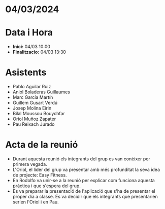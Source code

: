 # 04/03/2024

# Data i Hora
- **Inici:** 04/03 10:00
- **Finalitzacio:** 04/03 13:30


# Asistents

- Pablo Aguilar Ruiz
- Aniol Boladeras Guillaumes
- Marc García Martín
- Guillem Gusart Verdú
- Josep Molina Eirin
- Bilal Moussou Bouychfar
- Oriol Muñoz Zapater
- Pau Reixach Jurado

# Acta de la reunió

- Durant aquesta reunió els integrants del grup es van conèixer per primera vegada.
- L'Oriol, el líder del grup va presentar amb més profunditat la seva idea de projecte: Easy Fitness.
- En Rodolfo va unir-se a la reunió per explicar com funciona aquesta pràctica i que s'espera del grup.
- Es va preparar la presentació de l'aplicació que s'ha de presentar el proper dia a classe. Es va decidir que els integrants que presentarien serien l'Oriol i en Pau.
